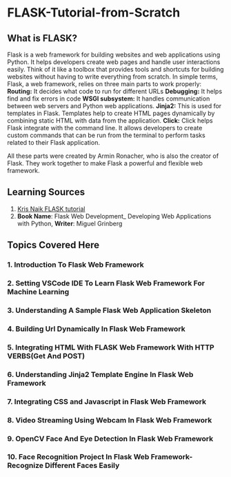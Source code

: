 # FLASK-Tutorial-from-Scratch
## What is FLASK?
Flask is a web framework for building websites and web applications using Python. It helps developers create web pages and handle user interactions easily. Think of it like a toolbox that provides tools and shortcuts for building websites without having to write everything from scratch. 
In simple terms, Flask, a web framework, relies on three main parts to work properly:
**Routing:** It decides what code to run for different URLs
**Debugging:** It helps find and fix errors in code
**WSGI subsystem:** It handles communication between web servers and Python web applications.
**Jinja2:** This is used for templates in Flask. Templates help to create HTML pages dynamically by combining static HTML with data from the application.
**Click:** Click helps Flask integrate with the command line. It allows developers to create custom commands that can be run from the terminal to perform tasks related to their Flask application.

All these parts were created by Armin Ronacher, who is also the creator of Flask. They work together to make Flask a powerful and flexible web framework.

## Learning Sources
1. [Kris Naik FLASK tutorial](https://www.youtube.com/watch?v=4L_xAWDRs7w&list=PLZoTAELRMXVPBaLN3e-uoVRR9hlRFRfUc)
2. **Book Name**: Flask Web Development_ Developing Web Applications with Python, **Writer**: Miguel Grinberg
## Topics Covered Here
### 1. Introduction To Flask Web Framework
### 2. Setting VSCode IDE To Learn Flask Web Framework For Machine Learning
### 3. Understanding A Sample Flask Web Application Skeleton
### 4. Building Url Dynamically In Flask Web Framework
### 5. Integrating HTML With FLASK Web Framework With HTTP VERBS(Get And POST)
### 6. Understanding Jinja2 Template Engine In Flask Web Framework
### 7. Integrating CSS and Javascript in Flask Web Framework
### 8. Video Streaming Using Webcam In Flask Web Framework
### 9. OpenCV Face And Eye Detection In Flask Web Framework
### 10. Face Recognition Project In Flask Web Framework- Recognize Different Faces Easily


